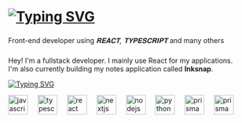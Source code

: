 # <a href="https://git.io/typing-svg"><img src="https://readme-typing-svg.herokuapp.com?font=Fira+Code&size=35&pause=1000&color=1A6AF7&width=435&lines=Fullstack+developer;Building+Inksnap" alt="Typing SVG" /></a>

###
Front-end developer using *𝐑𝐄𝐀𝐂𝐓, 𝐓𝐘𝐏𝐄𝐒𝐂𝐑𝐈𝐏𝐓* and many others <br />

###

Hey! I'm a fullstack developer. I mainly use React for my applications. <br />
I'm also currently building my notes application called **Inksnap**.

[![Typing SVG](https://readme-typing-svg.herokuapp.com?font=Fira+Code&size=30&duration=1000&pause=100000000&color=1A6AF7&width=435&lines=Some+of+my+experiences)](https://git.io/typing-svg)

<div align="left">
  <img src="https://cdn.jsdelivr.net/gh/devicons/devicon/icons/javascript/javascript-original.svg" height="40" alt="javascript logo"  />
  <img width="12" />
  <img src="https://cdn.jsdelivr.net/gh/devicons/devicon/icons/typescript/typescript-original.svg" height="40" alt="typescript logo"  />
  <img width="12" />
  <img src="https://cdn.jsdelivr.net/gh/devicons/devicon/icons/react/react-original.svg" height="40" alt="react logo"  />
  <img width="12" />
  <img src="https://cdn.jsdelivr.net/gh/devicons/devicon/icons/nextjs/nextjs-original.svg" height="40" alt="nextjs logo"  />
  <img width="12" />
  <img src="https://cdn.jsdelivr.net/gh/devicons/devicon/icons/nodejs/nodejs-original.svg" height="40" alt="nodejs logo"  />
  <img width="12" />
  <img src="https://cdn.jsdelivr.net/gh/devicons/devicon/icons/python/python-original.svg" height="40" alt="python logo" />
  <img width="12" />
  <img src="https://cdn.jsdelivr.net/gh/devicons/devicon/icons/prisma/prisma-original.svg" height="40" alt="prisma logo" />
  <img width="12" />
  <img src="https://cdn.jsdelivr.net/gh/devicons/devicon/icons/git/git-original.svg" height="40" alt="prisma logo" />
</div>

